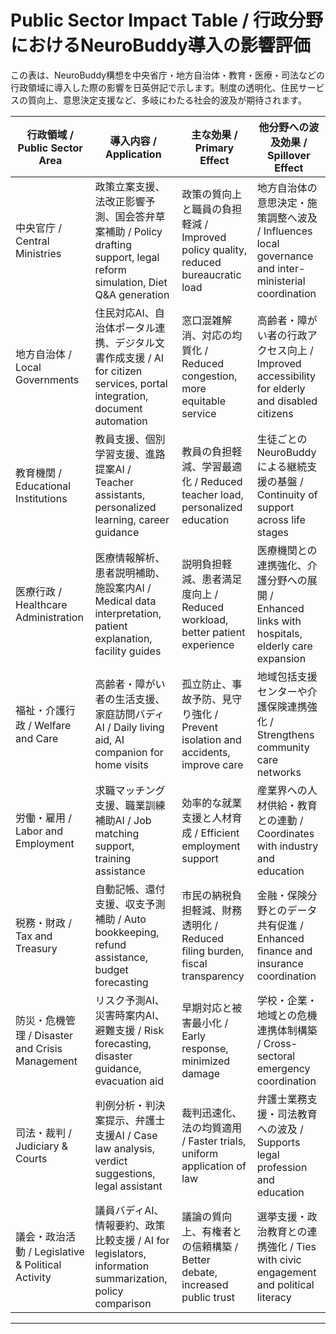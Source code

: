 # Public Sector Impact Table / 行政分野におけるNeuroBuddy導入の影響評価

この表は、NeuroBuddy構想を中央省庁・地方自治体・教育・医療・司法などの行政領域に導入した際の影響を日英併記で示します。制度の透明化、住民サービスの質向上、意思決定支援など、多岐にわたる社会的波及が期待されます。

| 行政領域 / Public Sector Area | 導入内容 / Application | 主な効果 / Primary Effect | 他分野への波及効果 / Spillover Effect |
|------------------------------|-------------------------|----------------------------|-----------------------------------------|
| 中央官庁 / Central Ministries | 政策立案支援、法改正影響予測、国会答弁草案補助 / Policy drafting support, legal reform simulation, Diet Q&A generation | 政策の質向上と職員の負担軽減 / Improved policy quality, reduced bureaucratic load | 地方自治体の意思決定・施策調整へ波及 / Influences local governance and inter-ministerial coordination |
| 地方自治体 / Local Governments | 住民対応AI、自治体ポータル連携、デジタル文書作成支援 / AI for citizen services, portal integration, document automation | 窓口混雑解消、対応の均質化 / Reduced congestion, more equitable service | 高齢者・障がい者の行政アクセス向上 / Improved accessibility for elderly and disabled citizens |
| 教育機関 / Educational Institutions | 教員支援、個別学習支援、進路提案AI / Teacher assistants, personalized learning, career guidance | 教員の負担軽減、学習最適化 / Reduced teacher load, personalized education | 生徒ごとのNeuroBuddyによる継続支援の基盤 / Continuity of support across life stages |
| 医療行政 / Healthcare Administration | 医療情報解析、患者説明補助、施設案内AI / Medical data interpretation, patient explanation, facility guides | 説明負担軽減、患者満足度向上 / Reduced workload, better patient experience | 医療機関との連携強化、介護分野への展開 / Enhanced links with hospitals, elderly care expansion |
| 福祉・介護行政 / Welfare and Care | 高齢者・障がい者の生活支援、家庭訪問バディAI / Daily living aid, AI companion for home visits | 孤立防止、事故予防、見守り強化 / Prevent isolation and accidents, improve care | 地域包括支援センターや介護保険連携強化 / Strengthens community care networks |
| 労働・雇用 / Labor and Employment | 求職マッチング支援、職業訓練補助AI / Job matching support, training assistance | 効率的な就業支援と人材育成 / Efficient employment support | 産業界への人材供給・教育との連動 / Coordinates with industry and education |
| 税務・財政 / Tax and Treasury | 自動記帳、還付支援、収支予測補助 / Auto bookkeeping, refund assistance, budget forecasting | 市民の納税負担軽減、財務透明化 / Reduced filing burden, fiscal transparency | 金融・保険分野とのデータ共有促進 / Enhanced finance and insurance coordination |
| 防災・危機管理 / Disaster and Crisis Management | リスク予測AI、災害時案内AI、避難支援 / Risk forecasting, disaster guidance, evacuation aid | 早期対応と被害最小化 / Early response, minimized damage | 学校・企業・地域との危機連携体制構築 / Cross-sectoral emergency coordination |
| 司法・裁判 / Judiciary & Courts | 判例分析・判決案提示、弁護士支援AI / Case law analysis, verdict suggestions, legal assistant | 裁判迅速化、法の均質適用 / Faster trials, uniform application of law | 弁護士業務支援・司法教育への波及 / Supports legal profession and education |
| 議会・政治活動 / Legislative & Political Activity | 議員バディAI、情報要約、政策比較支援 / AI for legislators, information summarization, policy comparison | 議論の質向上、有権者との信頼構築 / Better debate, increased public trust | 選挙支援・政治教育との連携強化 / Ties with civic engagement and political literacy |

---
